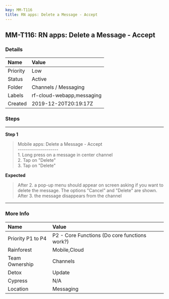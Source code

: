 ```yaml
---
key: MM-T116
title: RN apps: Delete a Message - Accept
---
```


## MM-T116: RN apps: Delete a Message - Accept

### Details

| Name     | Value                     |
| :------- | :------------------------ |
| Priority | Low                       |
| Status   | Active                    |
| Folder   | Channels / Messaging      |
| Labels   | rf-cloud-webapp,messaging |
| Created  | 2019-12-20T20:19:17Z      |

### Steps

<hr/>

**Step 1**

> <article>Mobile apps: Delete a Message - Accept<br />--------------------<br />1. Long press on a message in center channel<br />2. Tap on &quot;Delete&quot;<br />3. Tap on &quot;Delete&quot;</article>

**Expected**

> <article>After 2. a pop-up menu should appear on screen asking if you want to delete the message.  The options &quot;Cancel&quot; and &quot;Delete&quot; are shown.<br />After 3. the message disappears from the channel</article>

<hr/>

### More Info

| Name              | Value                                         |
| :---------------- | :-------------------------------------------- |
| Priority P1 to P4 | P2 - Core Functions (Do core functions work?) |
| Rainforest        | Mobile,Cloud                                  |
| Team Ownership    | Channels                                      |
| Detox             | Update                                        |
| Cypress           | N/A                                           |
| Location          | Messaging                                     |

